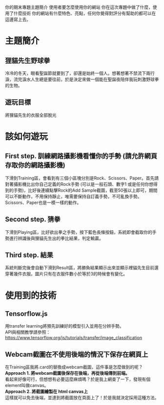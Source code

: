 你的期末專題主題簡介
使用者要怎麼使用你的網站
你在這次專題中做了什麼，使用了什麼技術
你的網站有什麼特色、亮點，任何你覺得對評分有幫助的都可以在這邊寫上去。

# 主題簡介
## 狸貓先生野球拳
冷冷的冬天，眼看聖誕節就要到了，卻還是始終一個人。想著想著不禁流下兩行淚，流完淚水人生總是要往前，於是決定來做一個能在聖誕夜陪伴我玩刺激野球拳的生物。

## 遊玩目標
將狸貓先生的衣服全部脫光

# 該如何遊玩
## First step. 訓練網路攝影機看懂你的手勢 (請允許網頁存取你的網路攝影機)
下滑到Training區，會看到有三個小區塊分別是Rock、Scissors、Paper。首先請對著攝影機比出你自己定義的Rock手勢 (可以是一般石頭、數字1 或是任何你想得到的手勢)，比好後連續點擊Rock的Add Sample截圖，截至50張以上即可，期間可以不斷動作，不用保持靜止，唯需要保持自訂義手勢，不可亂換手勢。Scissors、Paper也是一模一樣的動作。

## Second step. 猜拳
下滑到Playing區，比好欲出拳之手勢，按下藍色長條按鈕，系統即會截取你的手勢進行辨識後與狸貓先生出的拳比結果，判定輸贏。

## Third step. 結果
系統判斷完後會自動下滑到Result區，將勝負結果顯示出來並顯示裡貓先生目前還穿著幾件衣服。圖片只有在衣服件數小於等於3的時候會有變化。

# 使用到的技術
## Tensorflow.js
用transfer learning將預先訓練好的模型引入並用在分辨手勢。<br>
API與相關教學請參照：https://www.tensorflow.org/js/tutorials/transfer/image_classification

## Webcam截圖在不使用後端的情況下保存在網頁上
在Training區我將.card的<img>替換成webcam截圖，這件事是怎麼做到的呢？
<br> **Approach 1. 將webcam截圖後保存在後端，再從後端傳到前端。** 
<br> 看起來好像可行，但想想有必要這麼麻煩嗎？於是我上網查了一下，發現有個element叫做canvas。
<br> **Approach 2. 將截圖繪製在 html canvas上**
<br> 這樣就可以免去後端，並達到將截圖放在頁面上了！於是我就決定採用這種方法。

